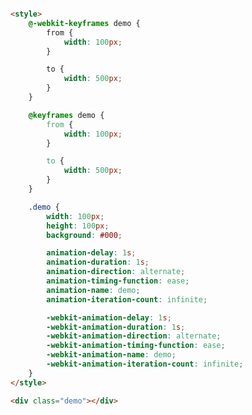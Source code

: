 <style>
.markdown-section iframe[data-id="0"] {
    height: 120px;
}
</style>

[](../../_iframe/前端实验室/交替运动-0.html ':include data-id=0')

<!-- run -->
```html

<style>
	@-webkit-keyframes demo {
		from {
			width: 100px;
		}

		to {
			width: 500px;
		}
	}

	@keyframes demo {
		from {
			width: 100px;
		}

		to {
			width: 500px;
		}
	}

	.demo {
		width: 100px;
		height: 100px;
		background: #000;

		animation-delay: 1s;
		animation-duration: 1s;
		animation-direction: alternate;
		animation-timing-function: ease;
		animation-name: demo;
		animation-iteration-count: infinite;

		-webkit-animation-delay: 1s;
		-webkit-animation-duration: 1s;
		-webkit-animation-direction: alternate;
		-webkit-animation-timing-function: ease;
		-webkit-animation-name: demo;
		-webkit-animation-iteration-count: infinite;
	}
</style>

<div class="demo"></div>
```